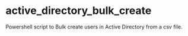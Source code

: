 # active_directory_bulk_create
Powershell script to Bulk create users in Active Directory from a csv file.
